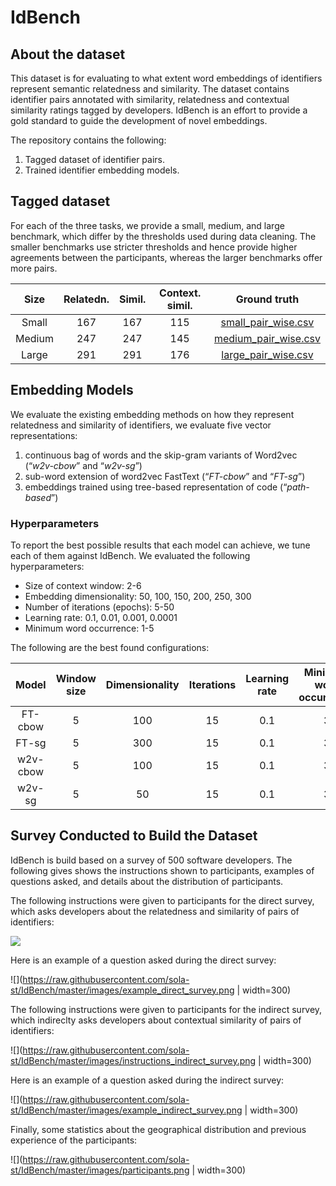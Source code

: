 # IdBench
## About the dataset
This dataset is for evaluating to what extent word embeddings of identifiers represent semantic relatedness and similarity. The dataset contains identifier pairs annotated with similarity, relatedness and contextual similarity ratings tagged by developers. IdBench is an effort to provide a gold standard to guide the development of novel embeddings. 

The repository contains the following:
1. Tagged dataset of identifier pairs.
2. Trained identifier embedding models.

## Tagged dataset
For each of the three tasks, we provide a small, medium, and large benchmark, which differ by the thresholds used during data cleaning. The smaller benchmarks use stricter thresholds and hence provide higher agreements between the participants, whereas the larger benchmarks offer more pairs.

|Size|Relatedn.|Simil.|Context. simil.|Ground truth|
|:-----:|:----:|:-----:|:----:|:--:|
|Small  |  167|167|115 | [small_pair_wise.csv](small_pair_wise.csv)|
|Medium |  247|247|145 | [medium_pair_wise.csv](medium_pair_wise.csv)|
|Large  |  291|291|176 | [large_pair_wise.csv](large_pair_wise.csv)|


## Embedding Models
We evaluate the existing embedding methods on how they represent relatedness and similarity of identifiers, we evaluate five vector representations:
1. continuous bag of words and the skip-gram variants of Word2vec (“_w2v-cbow_” and “_w2v-sg_”)
2. sub-word extension of word2vec FastText (“_FT-cbow_” and “_FT-sg_”)
3. embeddings trained using tree-based representation of code (“_path-based_”)


### Hyperparameters
To report the best possible results that each model can achieve, we tune each of them against IdBench. We evaluated the following hyperparameters:
 * Size of context window: 2-6
 * Embedding dimensionality: 50, 100, 150, 200, 250, 300
 * Number of iterations (epochs): 5-50
 * Learning rate: 0.1, 0.01, 0.001, 0.0001
 * Minimum word occurrence: 1-5

The following are the best found configurations:

|Model|Window size|Dimensionality|Iterations|Learning rate|Minimum word occurrence|
|:---:|:---:|:---:|:---:|:---:|:---:|
|FT-cbow|5|100|15|0.1|3|
|FT-sg   |  5  |   300  |   15  |   0.1    | 3|
|w2v-cbow |    5 |    100  |   15  |   0.1  |   3|
|w2v-sg    | 5    | 50    | 15 |    0.1    | 3| 

## Survey Conducted to Build the Dataset
IdBench is build based on a survey of 500 software developers. The following gives shows the instructions shown to participants, examples of questions asked, and details about the distribution of participants.

The following instructions were given to participants for the direct survey, which asks developers about the relatedness and similarity of pairs of identifiers:

![](https://raw.githubusercontent.com/sola-st/IdBench/master/images/instructions_direct_survey.png)

Here is an example of a question asked during the direct survey:

![](https://raw.githubusercontent.com/sola-st/IdBench/master/images/example_direct_survey.png | width=300)

The following instructions were given to participants for the indirect survey, which indireclty asks developers about contextual similarity of pairs of identifiers:

![](https://raw.githubusercontent.com/sola-st/IdBench/master/images/instructions_indirect_survey.png | width=300)

Here is an example of a question asked during the indirect survey:

![](https://raw.githubusercontent.com/sola-st/IdBench/master/images/example_indirect_survey.png | width=300)

Finally, some statistics about the geographical distribution and previous experience of the participants:

![](https://raw.githubusercontent.com/sola-st/IdBench/master/images/participants.png | width=300)